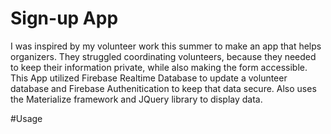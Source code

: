 # Sign-up App 
I was inspired by my volunteer work this summer to make an app that helps organizers. They struggled coordinating volunteers, because they needed to keep their information private, while also making the form accessible.
This App utilized Firebase Realtime Database to update a volunteer database and Firebase Authenitication to keep that data secure. Also uses the Materialize framework and JQuery library to display data.

#Usage
